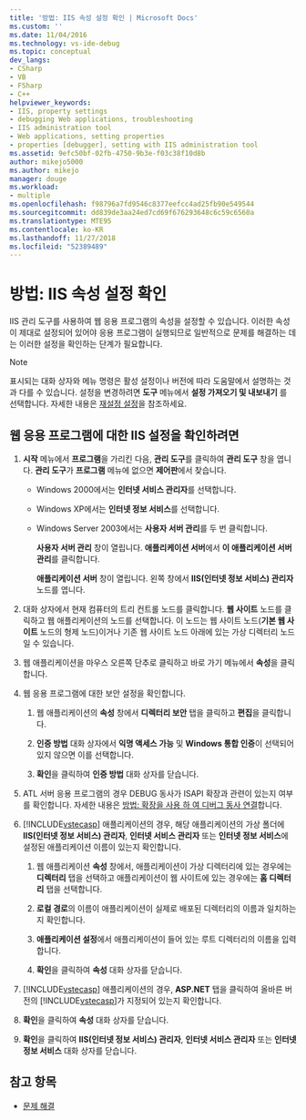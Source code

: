 ```yaml
---
title: '방법: IIS 속성 설정 확인 | Microsoft Docs'
ms.custom: ''
ms.date: 11/04/2016
ms.technology: vs-ide-debug
ms.topic: conceptual
dev_langs:
- CSharp
- VB
- FSharp
- C++
helpviewer_keywords:
- IIS, property settings
- debugging Web applications, troubleshooting
- IIS administration tool
- Web applications, setting properties
- properties [debugger], setting with IIS administration tool
ms.assetid: 9efc50bf-02fb-4750-9b3e-f03c38f10d8b
author: mikejo5000
ms.author: mikejo
manager: douge
ms.workload:
- multiple
ms.openlocfilehash: f98796a7fd9546c8377eefcc4ad25fb90e549544
ms.sourcegitcommit: dd839de3aa24ed7cd69f676293648c6c59c6560a
ms.translationtype: MTE95
ms.contentlocale: ko-KR
ms.lasthandoff: 11/27/2018
ms.locfileid: "52389489"
---
```

# <a name="how-to-verify-iis-property-settings"></a>방법: IIS 속성 설정 확인

IIS 관리 도구를 사용하여 웹 응용 프로그램의 속성을 설정할 수 있습니다. 이러한 속성이 제대로 설정되어 있어야 응용 프로그램이 실행되므로 일반적으로 문제를 해결하는 데는 이러한 설정을 확인하는 단계가 필요합니다.

> [!NOTE]
> 표시되는 대화 상자와 메뉴 명령은 활성 설정이나 버전에 따라 도움말에서 설명하는 것과 다를 수 있습니다. 설정을 변경하려면 **도구** 메뉴에서 **설정 가져오기 및 내보내기** 를 선택합니다. 자세한 내용은 [재설정 설정](../ide/environment-settings.md#reset-settings)을 참조하세요.

## <a name="to-check-iis-settings-for-the-web-application"></a>웹 응용 프로그램에 대한 IIS 설정을 확인하려면

1. **시작** 메뉴에서 **프로그램**을 가리킨 다음, **관리 도구**를 클릭하여 **관리 도구** 창을 엽니다. **관리 도구**가 **프로그램** 메뉴에 없으면 **제어판**에서 찾습니다.

   -   Windows 2000에서는 **인터넷 서비스 관리자**를 선택합니다.

   -   Windows XP에서는 **인터넷 정보 서비스**를 선택합니다.

   -   Windows Server 2003에서는 **사용자 서버 관리**를 두 번 클릭합니다.

        **사용자 서버 관리** 창이 열립니다. **애플리케이션 서버**에서 **이 애플리케이션 서버 관리**를 클릭합니다.

        **애플리케이션 서버** 창이 열립니다. 왼쪽 창에서 **IIS(인터넷 정보 서비스) 관리자** 노드를 엽니다.

2. 대화 상자에서 현재 컴퓨터의 트리 컨트롤 노드를 클릭합니다. **웹 사이트** 노드를 클릭하고 웹 애플리케이션의 노드를 선택합니다. 이 노드는 웹 사이트 노드(**기본 웹 사이트** 노드의 형제 노드)이거나 기존 웹 사이트 노드 아래에 있는 가상 디렉터리 노드일 수 있습니다.

3. 웹 애플리케이션을 마우스 오른쪽 단추로 클릭하고 바로 가기 메뉴에서 **속성**을 클릭합니다.

4. 웹 응용 프로그램에 대한 보안 설정을 확인합니다.

   1.  웹 애플리케이션의 **속성** 창에서 **디렉터리 보안** 탭을 클릭하고 **편집**을 클릭합니다.

   2.  **인증 방법** 대화 상자에서 **익명 액세스 가능** 및 **Windows 통합 인증**이 선택되어 있지 않으면 이를 선택합니다.

   3.  **확인**을 클릭하여 **인증 방법** 대화 상자를 닫습니다.

5. ATL 서버 응용 프로그램의 경우 DEBUG 동사가 ISAPI 확장과 관련이 있는지 여부를 확인합니다. 자세한 내용은 [방법: 확장을 사용 하 여 디버그 동사 연결](https://msdn.microsoft.com/library/50d261d3-4bd4-41c0-b44e-3591086f121e)합니다.

6. [!INCLUDE[vstecasp](../code-quality/includes/vstecasp_md.md)] 애플리케이션의 경우, 해당 애플리케이션의 가상 폴더에 **IIS(인터넷 정보 서비스) 관리자**, **인터넷 서비스 관리자** 또는 **인터넷 정보 서비스**에 설정된 애플리케이션 이름이 있는지 확인합니다.

   1.  웹 애플리케이션 **속성** 창에서, 애플리케이션이 가상 디렉터리에 있는 경우에는 **디렉터리** 탭을 선택하고 애플리케이션이 웹 사이트에 있는 경우에는 **홈 디렉터리** 탭을 선택합니다.

   2.  **로컬 경로**의 이름이 애플리케이션이 실제로 배포된 디렉터리의 이름과 일치하는지 확인합니다.

   3.  **애플리케이션 설정**에서 애플리케이션이 들어 있는 루트 디렉터리의 이름을 입력합니다.

   4.  **확인**을 클릭하여 **속성** 대화 상자를 닫습니다.

7. [!INCLUDE[vstecasp](../code-quality/includes/vstecasp_md.md)] 애플리케이션의 경우, **ASP.NET** 탭을 클릭하여 올바른 버전의 [!INCLUDE[vstecasp](../code-quality/includes/vstecasp_md.md)]가 지정되어 있는지 확인합니다.

8. **확인**을 클릭하여 **속성** 대화 상자를 닫습니다.

9. **확인**을 클릭하여 **IIS(인터넷 정보 서비스) 관리자**, **인터넷 서비스 관리자** 또는 **인터넷 정보 서비스** 대화 상자를 닫습니다.

## <a name="see-also"></a>참고 항목

- [문제 해결](../debugger/debugging-web-applications-troubleshooting.md)
